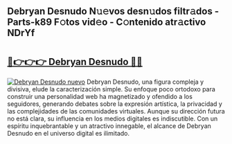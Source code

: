 ## Debryan Desnudo N𝚞𝚎vos desn𝚞dos filtr𝚊dos - Parts-k89 F𝚘tos vid𝚎o - C𝚘ntenido atr𝚊ctivo NDrYf

# <h2><a href="http://mb2gln.tromn.icu/?c=Debryan+Desnudo">🔗👉👉👉 Debryan Desnudo 🔗🔗</a></h2>

[![Debryan Desnudo nuevo](https://i.imgur.com/pEAQMta.gif)](http://mb2gln.tromn.icu/?c=Debryan+Desnudo)
Debryan Desnudo, una figura compleja y divisiva, elude la caracterización simple. Su enfoque poco ortodoxo para construir una personalidad web ha magnetizado y ofendido a los seguidores, generando debates sobre la expresión artística, la privacidad y las complejidades de las comunidades virtuales. Aunque su dirección futura no está clara, su influencia en los medios digitales es indiscutible. Con un espíritu inquebrantable y un atractivo innegable, el alcance de Debryan Desnudo en el universo digital es ilimitado.
